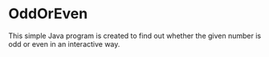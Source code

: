 # OddOrEven
This simple Java program is created to find out whether the given number is odd or even in an interactive way.

